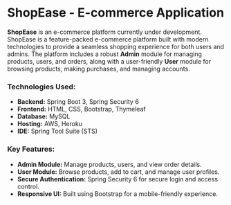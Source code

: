 # **ShopEase - E-commerce Application**
**ShopEase** is an e-commerce platform currently under development.
ShopEase is a feature-packed e-commerce platform built with modern technologies to provide a seamless shopping experience for both users and admins. The platform includes a robust **Admin** module for managing products, users, and orders, along with a user-friendly **User** module for browsing products, making purchases, and managing accounts.

### **Technologies Used:**
- **Backend:** Spring Boot 3, Spring Security 6
- **Frontend:** HTML, CSS, Bootstrap, Thymeleaf
- **Database:** MySQL
- **Hosting:** AWS, Heroku
- **IDE:** Spring Tool Suite (STS)

### **Key Features:**
- **Admin Module:** Manage products, users, and view order details.
- **User Module:** Browse products, add to cart, and manage user profiles.
- **Secure Authentication:** Spring Security 6 for secure login and access control.
- **Responsive UI:** Built using Bootstrap for a mobile-friendly experience.
